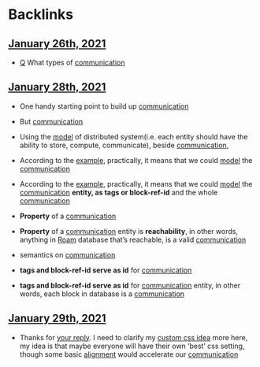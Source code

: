 
# Backlinks
## [January 26th, 2021](<January 26th, 2021.md>)
- [Q](<Q.md>) What types of [communication](<communication.md>)

## [January 28th, 2021](<January 28th, 2021.md>)
- One handy starting point to build up [communication](<communication.md>)

- But [communication](<communication.md>)

- Using the [model](<model.md>) of distributed system(i.e. each entity should have the ability to store, compute, communicate), beside [communication](<communication.md>),

- According to the [example](((yOi9SxfEw))), practically, it means that we could [model](<model.md>) the [communication](<communication.md>)

- According to the [example](((yOi9SxfEw))), practically, it means that we could [model](<model.md>) the [communication](<communication.md>) **entity, as tags or block-ref-id** and the whole [communication](<communication.md>)

- **Property** of a [communication](<communication.md>)

- **Property** of a [communication](<communication.md>) entity is **reachability**, in other words, anything in [Roam](<Roam.md>) database that’s reachable, is a valid [communication](<communication.md>)

- semantics on [communication](<communication.md>)

- **tags and block-ref-id serve as id** for [communication](<communication.md>)

- **tags and block-ref-id serve as id** for [communication](<communication.md>) entity, in other words, each block in database is a [communication](<communication.md>)

## [January 29th, 2021](<January 29th, 2021.md>)
- Thanks for [your reply](((n_PNVqwuw))). I need to clarify my [custom css idea](((FehE8jv6_))) more here, my idea is that maybe everyone will have their own ‘best’ css setting, though some basic [alignment](<alignment.md>) would accelerate our [communication](<communication.md>)

